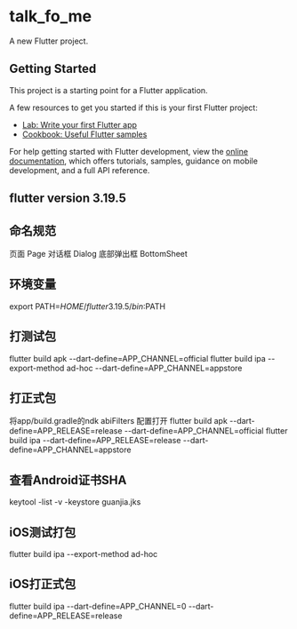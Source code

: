 # talk_fo_me

A new Flutter project.

## Getting Started

This project is a starting point for a Flutter application.

A few resources to get you started if this is your first Flutter project:

- [Lab: Write your first Flutter app](https://docs.flutter.dev/get-started/codelab)
- [Cookbook: Useful Flutter samples](https://docs.flutter.dev/cookbook)

For help getting started with Flutter development, view the
[online documentation](https://docs.flutter.dev/), which offers tutorials,
samples, guidance on mobile development, and a full API reference.

## flutter version 3.19.5

## 命名规范
页面 Page
对话框 Dialog
底部弹出框 BottomSheet

## 环境变量
export PATH=$HOME/flutter3.19.5/bin:$PATH

## 打测试包 
flutter build apk --dart-define=APP_CHANNEL=official
flutter build ipa --export-method ad-hoc --dart-define=APP_CHANNEL=appstore

## 打正式包
将app/build.gradle的ndk abiFilters 配置打开
flutter build apk --dart-define=APP_RELEASE=release --dart-define=APP_CHANNEL=official
flutter build ipa --dart-define=APP_RELEASE=release --dart-define=APP_CHANNEL=appstore

## 查看Android证书SHA
keytool -list -v -keystore guanjia.jks



## iOS测试打包
flutter build ipa --export-method ad-hoc

## iOS打正式包
flutter build ipa --dart-define=APP_CHANNEL=0 --dart-define=APP_RELEASE=release